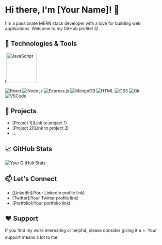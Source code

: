 # Hi there, I'm [Your Name]! 👋

I'm a passionate MERN stack developer with a love for building web applications. Welcome to my GitHub profile! 😊

## 🔧 Technologies & Tools

!<img src="https://cdn.pixabay.com/photo/2015/04/23/17/41/javascript-736400_1280.png" alt="JavaScript" width="100" height="100">

![React](https://img.shields.io/badge/React-61DAFB?style=flat&logo=react&logoColor=black)
![Node.js](https://img.shields.io/badge/Node.js-339933?style=flat&logo=node.js&logoColor=white)
![Express.js](https://img.shields.io/badge/Express.js-000000?style=flat&logo=express&logoColor=white)
![MongoDB](https://img.shields.io/badge/MongoDB-47A248?style=flat&logo=mongodb&logoColor=white)
![HTML](https://img.shields.io/badge/HTML5-E34F26?style=flat&logo=html5&logoColor=white)
![CSS](https://img.shields.io/badge/CSS3-1572B6?style=flat&logo=css3&logoColor=white)
![Git](https://img.shields.io/badge/Git-F05032?style=flat&logo=git&logoColor=white)
![VSCode](https://img.shields.io/badge/VSCode-007ACC?style=flat&logo=visual-studio-code&logoColor=white)

## 🚀 Projects

- [Project 1](Link to project 1)
- [Project 2](Link to project 2)
- ...

## 📈 GitHub Stats

![Your GitHub Stats](https://github-readme-stats.vercel.app/api?username=yourusername&show_icons=true&theme=radical)

## 📫 Let's Connect

- [LinkedIn](Your LinkedIn profile link)
- [Twitter](Your Twitter profile link)
- [Portfolio](Your portfolio link)

## ❤️ Support

If you find my work interesting or helpful, please consider giving it a ⭐️. Your support means a lot to me!

